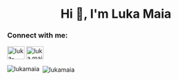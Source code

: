 <h1 align="center">Hi 👋, I'm Luka Maia</h1>
<h3 align="left">Connect with me:</h3>
<p align="left">
<a href="https://linkedin.com/in/luka-maia-7419a2204" target="blank"><img align="center" src="https://raw.githubusercontent.com/rahuldkjain/github-profile-readme-generator/master/src/images/icons/Social/linked-in-alt.svg" alt="luka-maia-7419a2204" height="30" width="40" /></a>
<a href="https://instagram.com/luka.maia" target="blank"><img align="center" src="https://raw.githubusercontent.com/rahuldkjain/github-profile-readme-generator/master/src/images/icons/Social/instagram.svg" alt="luka.maia" height="30" width="40" /></a>
</p>

<p><img align="left" src="https://github-readme-stats.vercel.app/api/top-langs?username=lukamaia&show_icons=true&theme=radical&locale=en&layout=compact" alt="lukamaia" /></p>

<p>&nbsp;<img align="center" src="https://github-readme-stats.vercel.app/api?username=lukamaia&show_icons=true&theme=radical&include_all_commits=true&locale=en" alt="lukamaia" /></p>
